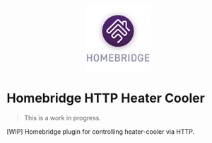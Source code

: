 <p align="center">
  <a href="https://github.com/homebridge/homebridge">
    <img src="https://github.com/homebridge/branding/raw/master/logos/homebridge-wordmark-logo-vertical.png" width="150" />
  </a>
</p>

# Homebridge HTTP Heater Cooler

> This is a work in progress.

[WIP] Homebridge plugin for controlling heater-cooler via HTTP.